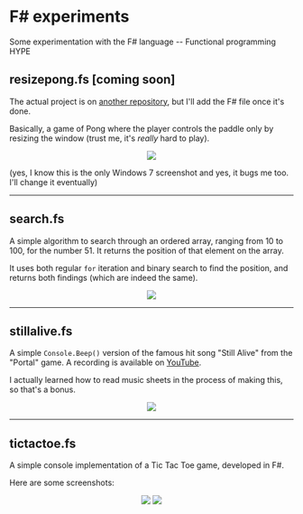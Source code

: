 # F# experiments
Some experimentation with the F# language -- Functional programming HYPE


## resizepong.fs [coming soon]
The actual project is on [another repository](https://github.com/MatheusAvellar/resize-pong), but I'll add the F# file once it's done.

Basically, a game of Pong where the player controls the paddle only by resizing the window (trust me, it's _really_ hard to play).

<p align="center">
    <img src="https://i.imgur.com/8JGL2Jg.png"/>
</p>

(yes, I know this is the only Windows 7 screenshot and yes, it bugs me too. I'll change it eventually)

---

## search.fs
A simple algorithm to search through an ordered array, ranging from 10 to 100, for the number 51. It returns the position of that element on the array.

It uses both regular `for` iteration and binary search to find the position, and returns both findings (which are indeed the same).

<p align="center"><img src="http://i.imgur.com/MVTyhec.png"/></p>

---

## stillalive.fs
A simple `Console.Beep()` version of the famous hit song "Still Alive" from the "Portal" game. A recording is available on [YouTube](https://youtu.be/1AxU9AArc0Q).

I actually learned how to read music sheets in the process of making this, so that's a bonus.

<p align="center"><img src="http://i.imgur.com/KamhuNL.png"/></p>

---

## tictactoe.fs
A simple console implementation of a Tic Tac Toe game, developed in F#.

Here are some screenshots:

<p align="center">
    <img src="http://i.imgur.com/zpR595D.png"/>
    <img src="http://i.imgur.com/VT2fa7x.png"/>
</p>
